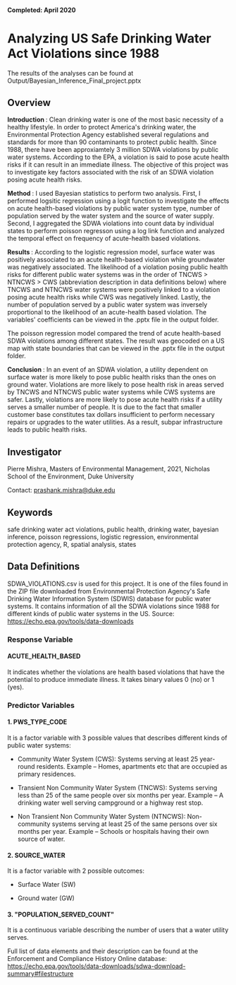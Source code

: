 #### Completed: April 2020

# Analyzing US Safe Drinking Water Act Violations since 1988

The results of the analyses can be found at Output/Bayesian_Inference_Final_project.pptx 

## Overview

<b> Introduction </b>: Clean drinking water is one of the most basic necessity of a healthy lifestyle. In order to protect America's drinking water, the Environmental Protection Agency established several regulations and standards for more than 90 contaminants to protect public health. Since 1988, there have been approxiamtely 3 million SDWA violations by public water systems. According to the EPA, a violation is said to pose acute health risks if it can result in an immediate illness.
The objective of this project was to investigate key factors associated with the risk of an SDWA violation posing acute health risks. 

<b> Method </b>: I used Bayesian statistics to perform two analysis. First, I performed logsitic regression using a logit function to investigate the effects on acute health-based violations by public water system type, number of population served by the water system and the source of water supply. Second, I aggregated the SDWA violations into count data by individual states to perform poisson regresson using a log link function and analyzed the temporal effect on frequency of acute-health based violations.

<b> Results </b>: According to the logistic regression model, surface water was positively associated to an acute health-based violation while groundwater was negatively associated. The likelihood of a violation posing public health risks for different public water systems was in the order of TNCWS > NTNCWS > CWS (abbreviation description in data definitions below) where TNCWS and NTNCWS water systems were positively linked to a violation posing acute health risks while CWS was negatively linked. Lastly, the number of population served by a public water system was inversely proportional to the likelihood of an acute-health based violation. The variables' coefficients can be viewed in the .pptx file in the output folder.

The poisson regression model compared the trend of acute health-based SDWA violations among different states. The result was geocoded on a US map with state boundaries that can be viewed in the .pptx file in the output folder.

<b> Conclusion </b>: In an event of an SDWA violation, a utility dependent on surface water is more likely to pose public health risks than the ones on ground water. Violations are more likely to pose health risk in areas served by TNCWS and NTNCWS public water systems while CWS systems are safer. Lastly, violations are more likely to pose acute health risks if a utility serves a smaller number of people. It is due to the fact that smaller customer base constitutes tax dollars insufficient to perform necessary repairs or upgrades to the water utilities. As a result, subpar infrastructure leads to public health risks. 

## Investigator

Pierre Mishra, Masters of Environmental Management, 2021, Nicholas School of the Environment, Duke University

Contact: prashank.mishra@duke.edu

## Keywords

safe drinking water act violations, public health, drinking water, bayesian inference, poisson regressions, logistic regression, environmental protection agency, R, spatial analysis, states

## Data Definitions

SDWA_VIOLATIONS.csv is used for this project. It is one of the files found in the ZIP file downloaded from Environmental Protection Agency's Safe Drinking Water Information System (SDWIS) database for public water systems. It contains information of all the SDWA violations since 1988 for different kinds of public water systems in the US. Source: https://echo.epa.gov/tools/data-downloads 

### Response Variable

#### ACUTE_HEALTH_BASED 

It indicates whether the violations are health based violations that have the potential to produce immediate illness. It takes binary values 0 (no) or 1 (yes).

### Predictor Variables

#### 1. PWS_TYPE_CODE 

It is a factor variable with 3 possible values that describes different kinds of public water systems:

* Community Water System (CWS): Systems serving at least 25 year-round residents. Example – Homes, apartments etc that are occupied as primary residences.

* Transient Non Community Water System (TNCWS): Systems serving less than 25 of the same people over six months per year. Example – A drinking water well serving campground or a highway rest stop.

* Non Transient Non Community Water System (NTNCWS): Non-community systems serving at least 25 of the same persons over six months per year. Example – Schools or hospitals having their own source of water.

#### 2. SOURCE_WATER

It is a factor variable with 2 possible outcomes:

* Surface Water (SW)

* Ground water (GW)

#### 3. "POPULATION_SERVED_COUNT"

It is a continuous variable describing the number of users that a water utility serves.


Full list of data elements and their description can be found at the Enforcement and Compliance History Online database:
https://echo.epa.gov/tools/data-downloads/sdwa-download-summary#filestructure
